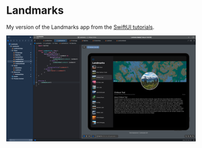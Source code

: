# Landmarks
My version of the Landmarks app from the [SwiftUI tutorials](https://developer.apple.com/tutorials/swiftui/).

![Screenshot](landmarks_screenshot_01.png)
